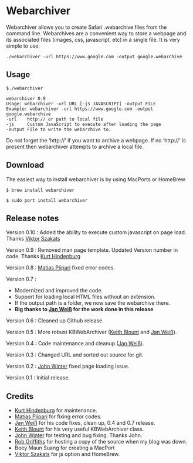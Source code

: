 # Webarchiver

Webarchiver allows you to create Safari .webarchive files from the command line. Webarchives are a convenient way to store a webpage and its associated files (images, css, javascript, etc) in a single file. It is very simple to use:

    ./webarchiver -url https://www.google.com -output google.webarchive

## Usage

    $./webarchiver

    webarchiver 0.9
    Usage: webarchiver -url URL [-js JAVASCRIPT] -output FILE
    Example: webarchiver -url https://www.google.com -output google.webarchive
    -url    http:// or path to local file
    -js     Custom JavaScript to execute after loading the page
    -output File to write the webarchive to.

Do not forget the ‘http://’ if you want to archive a webpage. If no
‘http://’ is present then webarchiver attempts to archive a local file.

## Download

The easiest way to install webarchiver is by using MacPorts or HomeBrew.
   
    $ brew install webarchiver

    $ sudo port install webarchiver


## Release notes

Version 0.10 : Added the ability to execute custom javascript on page load. Thanks [Viktor Szakats](https://github.com/vszakats)

Version 0.9 : Removed man page template. Updated Version number in code. Thanks [Kurt Hindenburg][]

Version 0.8 : [Matias Piipari][] fixed error codes.

Version 0.7 : 

- Modernized and improved the code.
- Support for loading local HTML files without an extension.
- If the output path is a folder, we now save the webarchive there.
- **Big thanks to [Jan Weiß][] for the work done in this release**

Version 0.6 : Cleaned up Github release.

Version 0.5 : More robust KBWebArchiver ([Keith Blount][] and [Jan Weiß][]).

Version 0.4 : Code maintenance and cleanup ([Jan Weiß][]).

Version 0.3 : Changed URL and sorted out source for git.

Version 0.2 : [John Winter][] fixed page loading issue.

Version 0.1 : Initial release.

## Credits
-   [Kurt Hindenburg][] for maintenance. 
-   [Matias Piipari][] for fixing error codes.
-   [Jan Weiß][] for his code fixes, clean up, 0.4 and 0.7 release. 
-   [Keith Blount][] for his very
    useful KBWebArchiver class.
-   [John Winter][] for testing and bug fixing. Thanks John.
-   [Rob Griffiths][] for hosting a copy of the source when my blog was
    down.
-   Boey Maun Suang for creating a MacPort
-   [Viktor Szakats](https://github.com/vszakats) for js option and HomeBrew.

  [Matias Piipari]: https://github.com/mz2
  [MacPorts]: https://www.macports.org/
  [Jan Weiß]: https://github.com/JanX2/webarchiver
  [John Winter]: http://www.shipsomecode.com/
  [Keith Blount]: https://www.literatureandlatte.com/
  [Rob Griffiths]: https://www.macosxhints.com/
  [Kurt Hindenburg]: https://github.com/kurthindenburg?tab=activity
